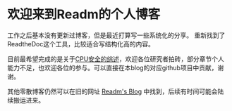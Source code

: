 欢迎来到Readm的个人博客
===================================

工作之后基本没有更新过博客，但是最近打算写一些系统化的分享。
重新找到了ReadtheDoc这个工具，比较适合写结构化高的内容。

目前最希望完成的是关于[CPU安全的综述](./CPU_Security/0%20%E5%BC%95%E8%A8%80.md)，欢迎各位研究者拍砖，部分章节个人能力不足，也欢迎各位的参与。可以直接在本blog的对应github项目中贡献，谢谢。

其他零散博客仍然可以在旧的网址 [Readm's Blog](http://readm.tech/) 中找到，后续有时间可能会陆续搬运进来。